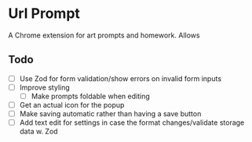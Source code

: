 # Url Prompt

A Chrome extension for art prompts and homework. Allows 

## Todo
- [ ] Use Zod for form validation/show errors on invalid form inputs
- [ ] Improve styling
  - [ ] Make prompts foldable when editing
- [ ] Get an actual icon for the popup
- [ ] Make saving automatic rather than having a save button
- [ ] Add text edit for settings in case the format changes/validate storage data w. Zod
